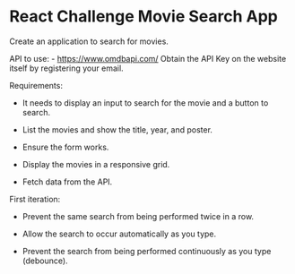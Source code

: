 # React Challenge Movie Search App

Create an application to search for movies.

API to use: - <https://www.omdbapi.com/> Obtain the API Key on the website itself by registering your email.

Requirements:

- It needs to display an input to search for the movie and a button to search.

- List the movies and show the title, year, and poster.

- Ensure the form works.

- Display the movies in a responsive grid.

- Fetch data from the API.

First iteration:

- Prevent the same search from being performed twice in a row.

- Allow the search to occur automatically as you type.

- Prevent the search from being performed continuously as you type (debounce).
